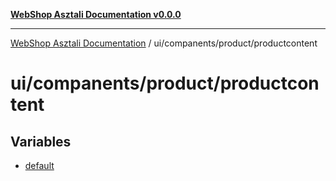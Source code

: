 [**WebShop Asztali Documentation v0.0.0**](../../../../README.md)

***

[WebShop Asztali Documentation](../../../../modules.md) / ui/companents/product/productcontent

# ui/companents/product/productcontent

## Variables

- [default](variables/default.md)
